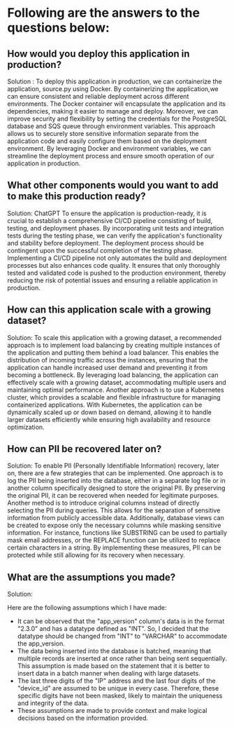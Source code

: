 
 # Following are the answers to the questions below: 

## How would you deploy this application in production?

Solution : 
To deploy this application in production, we can containerize the application, source.py using Docker. 
By containerizing the application,we can ensure consistent and reliable deployment across different environments.
The Docker container will encapsulate the application and its dependencies, making it easier to manage and deploy.
Moreover, we can improve security and flexibility by setting the credentials for the PostgreSQL database and SQS queue through environment variables. 
This approach allows us to securely store sensitive information separate from the application code and easily configure them based on the deployment environment.
By leveraging Docker and environment variables, we can streamline the deployment process and ensure smooth operation of our application in production.


## What other components would you want to add to make this production ready?

Solution: 
ChatGPT
To ensure the application is production-ready, it is crucial to establish a comprehensive CI/CD pipeline consisting of build, testing, and deployment phases.
By incorporating unit tests and integration tests during the testing phase, we can verify the application's functionality and stability before deployment.
The deployment process should be contingent upon the successful completion of the testing phase.
Implementing a CI/CD pipeline not only automates the build and deployment processes but also enhances code quality. 
It ensures that only thoroughly tested and validated code is pushed to the production environment, thereby reducing the risk of potential issues and ensuring a reliable application in production.
 

## How can this application scale with a growing dataset?

Solution:
To scale this application with a growing dataset, a recommended approach is to implement load balancing by creating multiple instances of the application and putting them behind a load balancer. 
This enables the distribution of incoming traffic across the instances, ensuring that the application can handle increased user demand and preventing it from becoming a bottleneck. 
By leveraging load balancing, the application can effectively scale with a growing dataset, accommodating multiple users and maintaining optimal performance.
Another approach is to use a Kubernetes cluster, which provides a scalable and flexible infrastructure for managing containerized applications.
With Kubernetes, the application can be dynamically scaled up or down based on demand, allowing it to handle larger datasets efficiently while ensuring high availability and resource optimization.


## How can PII be recovered later on?

Solution: 
To enable PII (Personally Identifiable Information) recovery, later on, there are a few strategies that can be implemented. 
One approach is to log the PII being inserted into the database, either in a separate log file or in another column specifically designed to store the original PII.
By preserving the original PII, it can be recovered when needed for legitimate purposes. Another method is to introduce original columns instead of directly selecting the PII during queries.
This allows for the separation of sensitive information from publicly accessible data. 
Additionally, database views can be created to expose only the necessary columns while masking sensitive information.
For instance, functions like SUBSTRING can be used to partially mask email addresses, or the REPLACE function can be utilized to replace certain characters in a string. 
By implementing these measures, PII can be protected while still allowing for its recovery when necessary.


## What are the assumptions you made?

Solution:

Here are the following assumptions which I have made:
- It can be observed that the "app_version" column's data is in the format "2.3.0" and has a datatype defined as "INT". So, I decided that the datatype should be changed from "INT" to "VARCHAR" to accommodate the app_version.
- The data being inserted into the database is batched, meaning that multiple records are inserted at once rather than being sent sequentially. This assumption is made based on the statement that it is better to insert data in a batch manner when dealing with large datasets.
- The last three digits of the "IP" address and the last four digits of the "device_id" are assumed to be unique in every case. Therefore, these specific digits have not been masked, likely to maintain the uniqueness and integrity of the data.
- These assumptions are made to provide context and make logical decisions based on the information provided.
